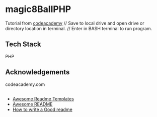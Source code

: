# magic8BallPHP
Tutorial from [codeacademy](www.codecademy.com)
// 
Save to local drive and open drive or directory location in terminal.
// 
Enter in BASH terminal
<php magic8Ball.php> to run program. 

## Tech Stack
PHP

## Acknowledgements
codeacademy.com

## 
 - [Awesome Readme Templates](https://awesomeopensource.com/project/elangosundar/awesome-README-templates)
 - [Awesome README](https://github.com/matiassingers/awesome-readme)
 - [How to write a Good readme](https://bulldogjob.com/news/449-how-to-write-a-good-readme-for-your-github-project)
